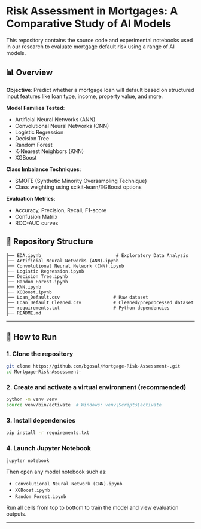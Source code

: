 # Risk Assessment in Mortgages: A Comparative Study of AI Models

This repository contains the source code and experimental notebooks used in our research to evaluate mortgage default risk using a range of AI models.

## 📊 Overview

**Objective**: Predict whether a mortgage loan will default based on structured input features like loan type, income, property value, and more.

**Model Families Tested**:
  - Artificial Neural Networks (ANN)
  - Convolutional Neural Networks (CNN)
  - Logistic Regression
  - Decision Tree
  - Random Forest
  - K-Nearest Neighbors (KNN)
  - XGBoost

**Class Imbalance Techniques**:
- SMOTE (Synthetic Minority Oversampling Technique)
- Class weighting using scikit-learn/XGBoost options


**Evaluation Metrics**:
- Accuracy, Precision, Recall, F1-score
- Confusion Matrix
- ROC-AUC curves

## 📁 Repository Structure

```
├── EDA.ipynb                            # Exploratory Data Analysis
├── Artificial Neural Networks (ANN).ipynb
├── Convolutional Neural Network (CNN).ipynb
├── Logistic Regression.ipynb
├── Decision Tree.ipynb
├── Random Forest.ipynb
├── KNN.ipynb
├── XGBoost.ipynb
├── Loan_Default.csv                    # Raw dataset
├── Loan_Default_Cleaned.csv            # Cleaned/preprocessed dataset
├── requirements.txt                    # Python dependencies
├── README.md
```

---

## 🚀 How to Run

### 1. Clone the repository
```bash
git clone https://github.com/bgosal/Mortgage-Risk-Assessment-.git
cd Mortgage-Risk-Assessment-
```

### 2. Create and activate a virtual environment (recommended)
```bash
python -m venv venv
source venv/bin/activate  # Windows: venv\Scripts\activate
```

### 3. Install dependencies
```bash
pip install -r requirements.txt
```

### 4. Launch Jupyter Notebook
```bash
jupyter notebook
```

Then open any model notebook such as:
- `Convolutional Neural Network (CNN).ipynb`
- `XGBoost.ipynb`
- `Random Forest.ipynb`

Run all cells from top to bottom to train the model and view evaluation outputs.

---
